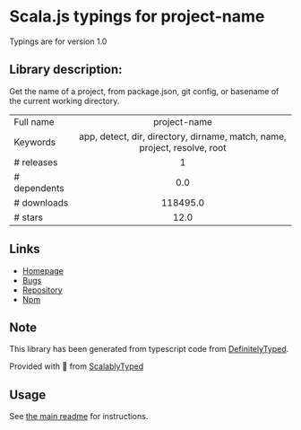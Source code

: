 
# Scala.js typings for project-name

Typings are for version 1.0

## Library description:
Get the name of a project, from package.json, git config, or basename of the current working directory.

|                    |                 |
| ------------------ | :-------------: |
| Full name          | project-name |
| Keywords           | app, detect, dir, directory, dirname, match, name, project, resolve, root |
| # releases         | 1 |
| # dependents       | 0.0 |
| # downloads        | 118495.0 |
| # stars            | 12.0 |

## Links
- [Homepage](https://github.com/jonschlinkert/project-name)
- [Bugs](https://github.com/jonschlinkert/project-name/issues)
- [Repository](https://github.com/jonschlinkert/project-name)
- [Npm](https://www.npmjs.com/package/project-name)
    


## Note
This library has been generated from typescript code from [DefinitelyTyped](https://definitelytyped.org).

Provided with :purple_heart: from [ScalablyTyped](https://github.com/oyvindberg/ScalablyTyped)

## Usage
See [the main readme](../../readme.md) for instructions.


